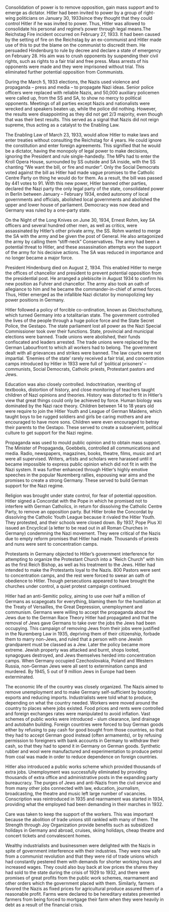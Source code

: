 <!--
	{
		"title": "Hitler: Consolidation of Power",
		"date": "2008-02-03",

		"first_draft": "2006",
		"first_publication": "2008-02-03",
		"edited": "",
		"notes": "Written as part of school history module",

		"tags": "history, essay",
		"category": "history",
		"slug": ""
	}
-->

Consolidation of power is to remove opposition, gain mass support and to emerge as dictator. Hitler had been invited to power by a group of right-wing politicians on January 30, 1933since they thought that they could control Hitler if he was invited to power. Thus, Hitler was allowed to consolidate his personal and regime’s power through legal means.The Reichstag Fire incident occurred on February 27, 1933. It had been caused by the setting of fire on the Reichstag by an ex-communist and Hitler made use of this to put the blame on the communist to discredit them. He persuaded Hindenburg to rule by decree and declare a state of emergency on February 28. His aim was to crush opponents by suspending their civil rights, such as rights to a fair trial and free press. Mass arrests of his opponents were made and they were imprisoned without trial. This eliminated further potential opposition from Communists.

<!--more-->

During the March 5, 1933 elections, the Nazis used violence and propaganda – press and media – to propagate Nazi ideas. Senior police officers were replaced with reliable Nazis, and 50,000 auxiliary policemen were called up, from the SS and SA, to show no mercy to political opponents. Meetings of all parties except Nazis and nationalists were wrecked and speakers beaten up, while the police did nothing. However, the results were disappointing as they did not get 2/3 majority, even though that was their best results. This served as a signal that Nazis did not reign supreme, thus acting as a catalyst to the Enabling Law.

The Enabling Law of March 23, 1933, would allow Hitler to make laws and enter treaties without consulting the Reichstag for 4 years. He could ignore the constitution and enter foreign agreements. This signified that he would be a dictator, having the monopoly of legal power to make decisions, ignoring the President and rule single-handedly. The MPs had to enter the Kroll Opera House, surrounded by SS outside and SA inside, with the SS chanting “We want the bill, or fire and murder”. Only the Social Democrats voted against the bill as Hitler had made vague promises to the Catholic Centre Party on thing he would do for them. As a result, the bill was passed by 441 votes to 91. With this new power, Hitler banned other parties, declared the Nazi party the only legal party of the state, consolidated power in Berlin between January – February 1934, ended autonomy  of local governments and officials, abolished local governments and abolished the upper and lower house of parliament. Democracy was now dead and Germany was ruled by a one-party state.

On the Night of the Long Knives on June 30, 1934, Ernest Rohm, key SA officers and several hundred other men, as well as critics, were assassinated by Hitler’s other private army, the SS. Rohm wanted to merge the SA with the army and be given the post of General. He also antagonized the army by calling them “stiff-neck” Conservatives. The army had been a potential threat to Hitler, and these assassination attempts won the support of the army for his decisive actions. The SA was reduced in importance and no longer became a major force.

President Hindenburg died on August 2, 1934. This enabled Hitler to merge the offices of chancellor and president to prevent potential opposition from the presidential post. He arranged a plebiscite in August 1934 to confirm his new position as Fuhrer and chancellor. The army also took an oath of allegiance to him and he became the commander-in-chief of armed forces. Thus, Hitler emerged as the infallible Nazi dictator by monopolizing key power positions in Germany.

Hitler followed a policy of forcible co-ordination, known as Gleichschaltung, which turned Germany into a totalitarian state. The government controlled the lives of the people through a huge police force and the State Secret Police, the Gestapo. The state parliament lost all power as the Nazi Special Commissioner took over their functions. State, provincial and municipal elections were banned. Trade unions were abolished, their funds confiscated and leaders arrested. The trade unions were replaced by the German Labourfront to which all workers had to belong. The government dealt with all grievances and strikes were banned. The law courts were not impartial. ‘Enemies of the state’ rarely received a fair trial, and concentration camps introduced by Hitler in 1933 were full of ‘political prisoners’ – communists, Social Democrats, Catholic priests, Protestant pastors and Jews.

Education was also closely controlled. Indoctrination, rewriting of textbooks, distortion of history, and close monitoring of teachers taught children of Nazi opinions and theories. History was distorted to fit in Hitler’s view that great things could only be achieved by force. Human biology was dominated by the Nazi race theory. Children between 14 to 18 years old were require to join the Hitler Youth and League of German Maidens, which taught boys to be rugged soldiers and girls be caring mothers and are encouraged to have more sons. Children were even encouraged to betray their parents to the Gestapo. These served to create a subservient, political culture to get support for the Nazi regime.

Propaganda was used to mould public opinion and to obtain mass support. The Minister of Propaganda, Goebbels, controlled all communications and media. Radio, newspapers, magazines, books, theatre, films, music and art were all supervised. Writers, artists and scholars were harassed until it became impossible to express public opinion which did not fit in with the Nazi system. It was further enhanced through Hitler’s highly emotive speeches in the popular Nuremberg rallies, espousing war aims and the promises to create a strong Germany. These served to build German support for the Nazi regime.

Religion was brought under state control, for fear of potential opposition. Hitler signed a Concordat with the Pope in which he promised not to interfere with German Catholics, in return for dissolving the Catholic Centre Party, to remove an opposition party. But Hitler broke the Concordat by dissolving the Catholic Youth League because it rivaled the Hitler Youth. They protested, and their schools were closed down. By 1937, Pope Pius XI issued an Encyclical (a letter to be read out in all Roman Churches in Germany) condemning the Nazi movement. They were critical of the Nazis due to empty reform promises that Hitler had made. Thousands of priests and nuns were sent to concentration camps.

Protestants in Germany objected to Hitler’s government interference for attempting to organize the Protestant Church into a “Reich Church” with him as the first Reich Bishop, as well as his treatment to the Jews. Hitler had intended to make the Protestants loyal to the Nazis. 800 Pastors were sent to concentration camps, and the rest were forced to swear an oath of obedience to Hitler. Though persecutions appeared to have brought the churches under control, a quiet protest campaign continued.

Hitler had an anti-Semitic policy, aiming to use over half a million of Germans as scapegoats for everything, blaming them for the humiliation at the Treaty of Versailles, the Great Depression, unemployment and communism. Germans were willing to accept the propaganda about the Jews due to the German Race Theory Hitler had propagated and that the removal of Jews gave Germans to take over the jobs the Jews had been occupying. This campaign of removing Jews from their jobs were justified in the Nuremberg Law in 1935, depriving them of their citizenship, forbade them to marry non-Jews, and ruled that a person with one Jewish grandparent must be classed as a Jew. Later the policy became more extreme. Jewish property was attacked and burnt, shops looted, synagogues destroyed, and Jews themselves herded into concentration camps. When Germany occupied Czechoslovakia, Poland and Western Russia, non-German Jews were all sent to extermination camps and murdered. By 1945, 5 out of 9 million Jews in Europe had been exterminated.

The economic life of the country was closely organized. The Nazis aimed to remove unemployment and to make Germany self-sufficient by boosting exports and reducing imports. Industrialists were told what to produce, depending on what the country needed. Workers were moved around the country to places where jobs existed. Food prices and rents were controlled and foreign exchanges rates were manipulated to avoid inflation. Vast schemes of public works were introduced – slum clearance, land drainage and autobahn building. Foreign countries were forced to buy German goods either by refusing to pay cash for good bought from those countries, so that they had to accept German good instead (often armaments), or by refusing permission to foreigners with bank accounts in Germany to withdraw their cash, so that they had to spend it in Germany on German goods. Synthetic rubber and wool were manufactured and experimentation to produce petrol from coal was made in order to reduce dependence on foreign countries.

Hitler also introduced a public works scheme which provided thousands of extra jobs. Unemployment was successfully eliminated by providing thousands of extra office and administrative posts in the expanding party bureaucracy. The purges of Jews and anti-Nazis from the civil service and from many other jobs connected with law, education, journalism, broadcasting, the theatre and music left large number of vacancies. Conscription was reintroduced in 1935 and rearmament was started in 1934, providing what the employed had been demanding in their marches in 1932.

Care was taken to keep the support of the workers. This was important because the abolition of trade unions still rankled with many of them. The Strength through Joy Organization provide benefits such as subsidized holidays in Germany and abroad, cruises, skiing holidays, cheap theatre and concert tickets and convalescent homes.

Wealthy industrialists and businessmen were delighted with the Nazis in spite of government interference with their industries. They were now safe from a communist revolution and that they were rid of trade unions which had constantly pestered them with demands for shorter working hours and increased wages. They could also buy back at low prices the shares they had sold to the state during the crisis of 1929 to 1932, and there were promises of great profits from the public work schemes, rearmament and other orders which the government placed with them. Similarly, farmers favored the Nazis as fixed prices for agricultural produce assured them of a reasonable profit. Farms were declared to be hereditary estates prevented farmers from being forced to mortgage their farm when they were heavily in debt as a result of the financial crisis.